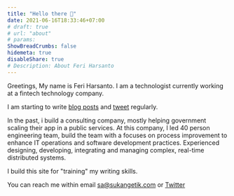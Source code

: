 ```yaml
---
title: "Hello there 🤚"
date: 2021-06-16T18:33:46+07:00
# draft: true
# url: "about"
# params:
ShowBreadCrumbs: false
hidemeta: true
disableShare: true
# Description: About Feri Harsanto
---
```


<!-- > Fathers of two kids  
> Obsessed with making everything run automatic  
> Typist with 11 fingers -->

Greetings, My name is Feri Harsanto. I am a technologist currently working at a fintech technology company.

I am starting to write [blog posts](../posts) and [tweet](https://twitter.com/fharsanto) regularly.

<!-- I'd like to have fun with an application and infrastructure. -->

In the past, i build a consulting company, mostly helping government scaling their app in a public services. At this company, I led 40 person engineering team, build the team with a focuses on process improvement to enhance IT operations and software development practices. Experienced designing, developing, integrating and managing complex, real-time distributed systems. 

I build this site for "training" my writing skills.

You can reach me within email sa@sukangetik.com or [Twitter](https://twitter.com/fharsanto)  
